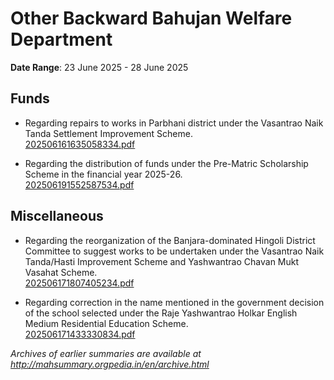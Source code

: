 # Other Backward Bahujan Welfare Department

**Date Range**: 23 June 2025 - 28 June 2025


## Funds
- Regarding repairs to works in Parbhani district under the Vasantrao Naik Tanda Settlement Improvement Scheme.\
  [202506161635058334.pdf](https://gr.maharashtra.gov.in/Site/Upload/Government%20Resolutions/English/202506161635058334.pdf)

- Regarding the distribution of funds under the Pre-Matric Scholarship Scheme in the financial year 2025-26.\
  [202506191552587534.pdf](https://gr.maharashtra.gov.in/Site/Upload/Government%20Resolutions/English/202506191552587534.pdf)

## Miscellaneous
- Regarding the reorganization of the Banjara-dominated Hingoli District Committee to suggest works to be undertaken under the Vasantrao Naik Tanda/Hasti Improvement Scheme and Yashwantrao Chavan Mukt Vasahat Scheme.\
  [202506171807405234.pdf](https://gr.maharashtra.gov.in/Site/Upload/Government%20Resolutions/English/202506171807405234.pdf)

- Regarding correction in the name mentioned in the government decision of the school selected under the Raje Yashwantrao Holkar English Medium Residential Education Scheme.\
  [202506171433330834.pdf](https://gr.maharashtra.gov.in/Site/Upload/Government%20Resolutions/English/202506171433330834.pdf)


*Archives of earlier summaries are available at http://mahsummary.orgpedia.in/en/archive.html*